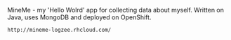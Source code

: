 MineMe - my 'Hello Wolrd' app for collecting data about myself.
Written on Java, uses MongoDB and deployed on OpenShift.

`http://mineme-logzee.rhcloud.com/`
